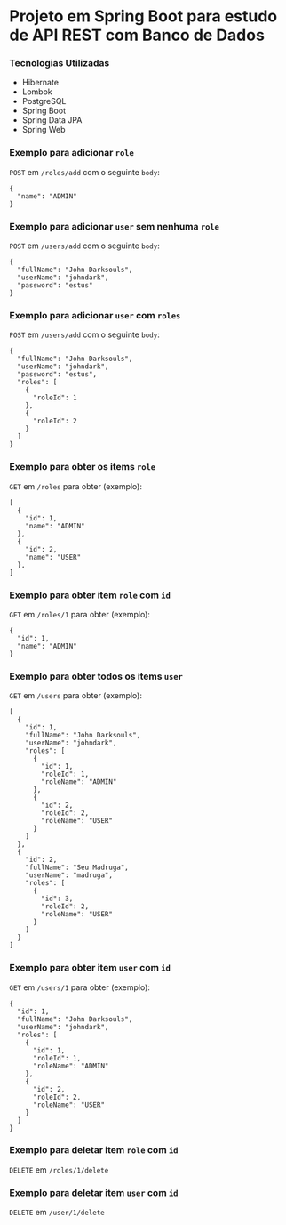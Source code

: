
# Projeto em Spring Boot para estudo de API REST com Banco de Dados

### Tecnologias Utilizadas
- Hibernate
- Lombok
- PostgreSQL
- Spring Boot
- Spring Data JPA
- Spring Web

### Exemplo para adicionar `role`
`POST` em `/roles/add` com o seguinte `body`:
```
{
  "name": "ADMIN"
}
```

### Exemplo para adicionar `user` sem nenhuma `role`
`POST` em `/users/add` com o seguinte `body`:
```
{
  "fullName": "John Darksouls",
  "userName": "johndark",
  "password": "estus"
}
```

### Exemplo para adicionar `user` com `roles`
`POST` em `/users/add` com o seguinte `body`:
```
{
  "fullName": "John Darksouls",
  "userName": "johndark",
  "password": "estus",
  "roles": [
    {
      "roleId": 1
    },
    {
      "roleId": 2
    }
  ]
}

```
### Exemplo para obter os items `role`
`GET` em `/roles` para obter (exemplo):
```
[
  {
    "id": 1,
    "name": "ADMIN"
  },
  {
    "id": 2,
    "name": "USER"
  },
]
```

### Exemplo para obter item `role` com `id`
`GET` em `/roles/1` para obter (exemplo):
```
{
  "id": 1,
  "name": "ADMIN"
}
```


### Exemplo para obter todos os items `user`
`GET` em `/users` para obter (exemplo):
```
[
  {
    "id": 1,
    "fullName": "John Darksouls",
    "userName": "johndark",
    "roles": [
      {
        "id": 1,
        "roleId": 1,
        "roleName": "ADMIN"
      },
      {
        "id": 2,
        "roleId": 2,
        "roleName": "USER"
      }
    ]
  },
  {
    "id": 2,
    "fullName": "Seu Madruga",
    "userName": "madruga",
    "roles": [
      {
        "id": 3,
        "roleId": 2,
        "roleName": "USER"
      }
    ]
  }
]
```

### Exemplo para obter item `user` com `id`
`GET` em `/users/1` para obter (exemplo):
```
{
  "id": 1,
  "fullName": "John Darksouls",
  "userName": "johndark",
  "roles": [
    {
      "id": 1,
      "roleId": 1,
      "roleName": "ADMIN"
    },
    {
      "id": 2,
      "roleId": 2,
      "roleName": "USER"
    }
  ]
}
```

### Exemplo para deletar item `role` com `id`
`DELETE` em `/roles/1/delete`

### Exemplo para deletar item `user` com `id`
`DELETE` em `/user/1/delete`
